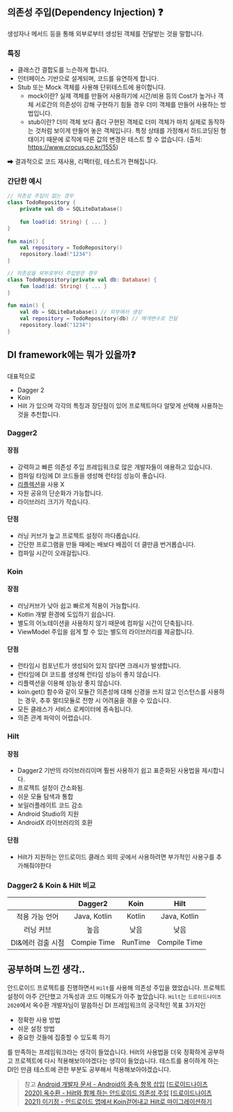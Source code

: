 ## 의존성 주입(Dependency Injection) ❓️

생성자나 메서드 등을 통해 외부로부터 생성된 객체를 전달받는 것을 말합니다.

### 특징
- 클래스간 결합도를 느슨하게 합니다.
- 인터페이스 기반으로 설계되며, 코드를 유연하게 합니다.
- Stub 또는 Mock 객체를 사용해 단위테스트에 용이합니다.
   - mock이란?
       실제 객체를 만들어 사용하기에 시간/비용 등의 Cost가 높거나 객체 서로간의 의존성이 강해 구현하기 힘들 경우 더미 객체를 만들어 사용하는 방법입니다.
   - stub이란?
   더미 객체 보다 좀더 구현된 객체로 더미 객체가 마치 실제로 동작하는 것처럼 보이게 만들어 놓은 객체입니다.
   특정 상태를 가정해서 하드코딩된 형태이기 때문에 로직에 따른 값의 변경은 테스트 할 수 없습니다.
(출처: https://www.crocus.co.kr/1555)

➡ 결과적으로 코드 재사용, 리팩터링, 테스트가 편해집니다.

### 간단한 예시
```kotlin
// 의존성 주입이 없는 경우
class TodoRepository {
    private val db = SQLiteDatabase()
    
    fun load(id: String) { ... }
}
    
fun main() {
    val repository = TodoRepository()
    repository.load("1234")
}
```
```kotlin
// 의존성을 외부로부터 주입받은 경우
class TodoRepository(private val db: Database) {
    fun load(id: String) { ... }
}
    
fun main() {
    val db = SQLiteDatabase() // 외부에서 생성
    val repository = TodoRepository(db) // 매개변수로 전달
    repository.load("1234")
}
```

## DI framework에는 뭐가 있을까❓️
대표적으로
- Dagger 2
- Koin
- Hilt
가 있으며 각각의 특징과 장단점이 있어 프로젝트마다 알맞게 선택해 사용하는 것을 추천합니다.

### Dagger2
#### 장점
- 강력하고 빠른 의존성 주입 프레임워크로 많은 개발자들이 애용하고 있습니다.
- 컴파일 타임에 DI 코드들을 생성해 런타임 성능이 좋습니다.
- [리플렉션](https://velog.io/@yuuuzzzin/Kotlin-%EB%A6%AC%ED%94%8C%EB%A0%89%EC%85%98Reflection)을 사용 X
- 자원 공유의 단순화가 가능합니다.
- 라이브러리 크기가 작습니다.
#### 단점
- 러닝 커브가 높고 프로젝트 설정이 까다롭습니다.
- 간단한 프로그램을 만들 때에는 배보다 배꼽이 더 클만큼 번거롭습니다.
- 컴파일 시간이 오래걸립니다.

### Koin
#### 장점
- 러닝커브가 낮아 쉽고 빠르게 적용이 가능합니다.
- Kotlin 개발 환경에 도입하기 쉽습니다.
- 별도의 어노테이션을 사용하지 않기 때문에 컴파일 시간이 단축됩니다.
- ViewModel 주입을 쉽게 할 수 있는 별도의 라이브러리를 제공합니다.
#### 단점
- 런타임시 컴포넌트가 생성되어 있지 않다면 크래시가 발생합니다.
- 런타임에 DI 코드를 생성해 런타임 성능이 좋지 않습니다.
- 리플렉션을 이용해 성능상 좋지 않습니다.
- koin.get() 함수와 같이 모듈간 의존성에 대해 신경을 쓰지 않고 인스턴스를 사용하는 경우, 추후 멀티모듈로 전향 시 어려움을 겪을 수 있습니다.
- 모든 클래스가 서비스 로케이터에 종속됩니다.
- 의존 관계 파악이 어렵습니다.

### Hilt
#### 장점
- Dagger2 기반의 라이브러리이며 훨씬 사용하기 쉽고 표준화된 사용법을 제시합니다.
- 프로젝트 설정이 간소화됨.
- 쉬운 모듈 탐색과 통합
- 보일러플레이트 코드 감소
- Android Studio의 지원
- AndroidX 라이브러리의 호환
   
#### 단점
- Hilt가 지원하는 안드로이드 클래스 외의 곳에서 사용하려면 부가적인 사용구를 추가해줘야한다

### Dagger2 & Koin & Hilt 비교
||Dagger2|Koin|Hilt|
|:---:|:---:|:---:|:---:|
|적용 가능 언어|Java, Kotlin|Kotlin|Java, Kotlin|
|러닝 커브|높음|낮음|낮음|
|DI&에러 검출 시점|Compie Time|RunTime|Compile Time|

## 공부하며 느낀 생각.. 
안드로이드 프로젝트를 진행하면서 `Hilt`를 사용해 의존성 주입을 했었습니다. 프로젝트 설정이 아주 간단했고 가독성과 코드 이해도가 아주 높았습니다. `Hilt`는 `드로이드나이츠 2020`에서 옥수환 개발자님이 말씀하신 DI 프레임워크의 궁극적인 목표 3가지인
- 정확한 사용 방법
- 쉬운 설정 방법
- 중요한 것들에 집중할 수 있도록 하기

를 만족하는 프레임워크라는 생각이 들었습니다. Hilt의 사용법을 더욱 정확하게 공부하고 프로젝트에 다시 적용해보아야겠다는 생각이 들었습니다. 테스트를 용이하게 하는 DI인 만큼 테스트에 관한 부분도 공부해서 적용해보아야겠습니다.

> 참고
> [Android 개발자 문서 - Android의 종속 항목 삽입](https://developer.android.com/training/dependency-injection)
> [[드로이드나이츠 2020] 옥수환 - Hilt와 함께 하는 안드로이드 의존성 주입](https://youtu.be/gkUCs6YWzEY)
> [[드로이드나이츠 2021] 이기정 - 안드로이드 앱에서 Koin걷어내고 Hilt로 마이그레이션하기](https://youtu.be/G2gaUnFGGV0)

